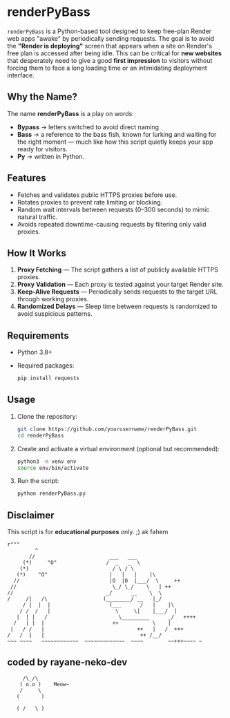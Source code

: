 
# renderPyBass

`renderPyBass` is a Python-based tool designed to keep free-plan Render web apps "awake" by periodically sending requests.
The goal is to avoid the **"Render is deploying"** screen that appears when a site on Render's free plan is accessed after being idle.
This can be critical for **new websites** that desperately need to give a good **first impression** to visitors without forcing them to face a long loading time or an intimidating deployment interface.

## Why the Name?

The name **renderPyBass** is a play on words:

* **Bypass** → letters switched to avoid direct naming
* **Bass** → a reference to the bass fish, known for lurking and waiting for the right moment — much like how this script quietly keeps your app ready for visitors.
* **Py** → written in Python.

## Features

* Fetches and validates public HTTPS proxies before use.
* Rotates proxies to prevent rate limiting or blocking.
* Random wait intervals between requests (0–300 seconds) to mimic natural traffic.
* Avoids repeated downtime-causing requests by filtering only valid proxies.

## How It Works

1. **Proxy Fetching** — The script gathers a list of publicly available HTTPS proxies.
2. **Proxy Validation** — Each proxy is tested against your target Render site.
3. **Keep-Alive Requests** — Periodically sends requests to the target URL through working proxies.
4. **Randomized Delays** — Sleep time between requests is randomized to avoid suspicious patterns.

## Requirements

* Python 3.8+
* Required packages:

  ```bash
  pip install requests
  ```

## Usage

1. Clone the repository:

   ```bash
   git clone https://github.com/yourusername/renderPyBass.git
   cd renderPyBass
   ```
2. Create and activate a virtual environment (optional but recommended):

   ```bash
   python3 -m venv env
   source env/bin/activate
   ```
3. Run the script:

   ```bash
   python renderPyBass.py
   ```

## Disclaimer

This script is for **educational purposes** only. ;) ak fahem
```
r"""
         ^
       //                        ___   ___
     (*)     "O"                /  _   _  \
    (*)                           / \ / \
   (*)    "O"                    |   |   |    |\
  //                             |O  |O  |___/  \     ++
 //                               \_/ \_/    \   | ++
//                              _/      __    \  \
/     /|   /\                  (________/ __   |_/
     / |  |  |                   (___      /   |    |\
    / /  /   |                     \     \|    |___/  |
   |  | |   /                       \_________      _/   ++++
  /   | |  |                      ++           \    |
 |   / /   |                              ++   |   /  +++
/   /  |   |                               ++ /__/
~~~ ~~~~   ~~~~~~~~~~~~  ~~~~~~~~~~~~~  ~~~~        ~~+++~~~~ ~
```
## coded by rayane-neko-dev
```
     /\_/\  
    ( o.o )    Meow~  
    /     \ 
   (       )  
  
   ( /   \ ) 
```

